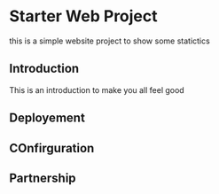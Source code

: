 # Starter Web Project

this is a simple website project to show some statictics

## Introduction

This is an introduction to make you all feel good 

## Deployement

## COnfirguration

## Partnership
